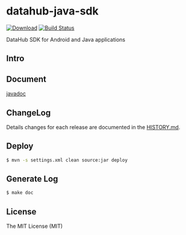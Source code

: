# datahub-java-sdk

 [ ![Download](https://api.bintray.com/packages/xudafeng/maven/datahub-java-sdk/images/download.svg)](https://bintray.com/xudafeng/maven/datahub-java-sdk/_latestVersion)
 [![Build Status](https://travis-ci.org/macacajs/datahub-java-sdk.svg)](https://travis-ci.org/macacajs/datahub-java-sdk)

DataHub SDK for Android and Java applications

## Intro

## Document

[javadoc](//macacajs.github.io/datahub-java-sdk/)

## ChangeLog

Details changes for each release are documented in the [HISTORY.md](HISTORY.md).

## Deploy

```bash
$ mvn -s settings.xml clean source:jar deploy
```

## Generate Log

```bash
$ make doc
```

## License

The MIT License (MIT)
